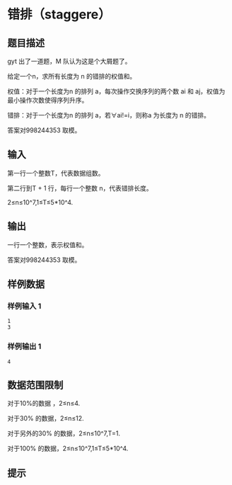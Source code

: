 # 错排（staggere）

## 题目描述

gyt 出了一道题，M 队认为这是个大屑题了。

给定一个n，求所有长度为 n 的错排的权值和。

权值：对于一个长度为n 的排列 a，每次操作交换序列的两个数 ai 和 aj，权值为最小操作次数使得序列升序。

错排：对于一个长度为n 的排列 a，若∀ai!=i，则称a 为长度为 n 的错排。

答案对998244353 取模。

## 输入

第一行一个整数T，代表数据组数。

第二行到T + 1 行，每行一个整数 n，代表错排长度。

2≤n≤10^7,1≤T≤5*10^4.

## 输出

一行一个整数，表示权值和。

答案对998244353 取模。

## 样例数据

### 样例输入 1

```
1
3

```

### 样例输出 1

```
4

```


## 数据范围限制

对于10%的数据 ，2≤n≤4.

对于30% 的数据，2≤n≤12.

对于另外的30% 的数据，2≤n≤10^7,T=1.

对于100% 的数据，2≤n≤10^7,1≤T≤5*10^4.

## 提示


